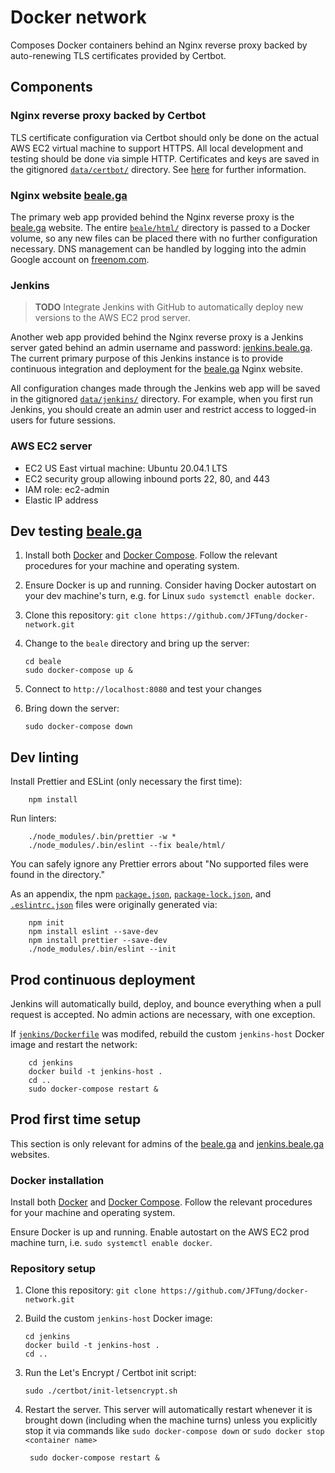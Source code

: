 # Docker network

Composes Docker containers behind an Nginx reverse proxy backed by
auto-renewing TLS certificates provided by Certbot.

## Components

### Nginx reverse proxy backed by Certbot

TLS certificate configuration via Certbot should only be done on the actual AWS
EC2 virtual machine to support HTTPS. All local development and testing should
be done via simple HTTP. Certificates and keys are saved in the gitignored
[`data/certbot/`](data/certbot/) directory. See [here](certbot/certbot.md)
for further information.

### Nginx website [beale.ga](https://beale.ga)

The primary web app provided behind the Nginx reverse proxy is the
[beale.ga](https://beale.ga) website. The entire
[`beale/html/`](beale/html/) directory is passed to a Docker volume, so
any new files can be placed there with no further configuration necessary. DNS
management can be handled by logging into the admin Google account on
[freenom.com](https://freenom.com).

### Jenkins

> **TODO** Integrate Jenkins with GitHub to automatically deploy new versions to
> the AWS EC2 prod server.

Another web app provided behind the Nginx reverse proxy is a Jenkins server
gated behind an admin username and password:
[jenkins.beale.ga](https://jenkins.beale.ga). The current primary purpose of
this Jenkins instance is to provide continuous integration and deployment for
the [beale.ga](https://beale.ga) Nginx website.

All configuration changes made through the Jenkins web app will be saved in the
gitignored [`data/jenkins/`](data/jenkins/) directory. For example, when
you first run Jenkins, you should create an admin user and restrict access to
logged-in users for future sessions.

### AWS EC2 server

- EC2 US East virtual machine: Ubuntu 20.04.1 LTS
- EC2 security group allowing inbound ports 22, 80, and 443
- IAM role: ec2-admin
- Elastic IP address

## Dev testing [beale.ga](https://beale.ga)

1.  Install both [Docker](https://docs.docker.com/get-docker/) and
    [Docker Compose](https://docs.docker.com/compose/install/). Follow the
    relevant procedures for your machine and operating system.

2.  Ensure Docker is up and running. Consider having Docker autostart on your
    dev machine's turn, e.g. for Linux `sudo systemctl enable docker`.

3.  Clone this repository: `git clone https://github.com/JFTung/docker-network.git`

4.  Change to the `beale` directory and bring up the server:

        cd beale
        sudo docker-compose up &

5.  Connect to `http://localhost:8080` and test your changes

6.  Bring down the server:

        sudo docker-compose down

## Dev linting

Install Prettier and ESLint (only necessary the first time):

        npm install

Run linters:

        ./node_modules/.bin/prettier -w *
        ./node_modules/.bin/eslint --fix beale/html/

You can safely ignore any Prettier errors about "No supported files were found
in the directory."

As an appendix, the npm [`package.json`](package.json),
[`package-lock.json`](package-lock.json), and
[`.eslintrc.json`](.eslintrc.json) files were originally generated via:

        npm init
        npm install eslint --save-dev
        npm install prettier --save-dev
        ./node_modules/.bin/eslint --init

## Prod continuous deployment

Jenkins will automatically build, deploy, and bounce everything when a pull
request is accepted. No admin actions are necessary, with one exception.

If [`jenkins/Dockerfile`](jenkins/Dockerfile) was modifed, rebuild the custom
`jenkins-host` Docker image and restart the network:

        cd jenkins
        docker build -t jenkins-host .
        cd ..
        sudo docker-compose restart &

## Prod first time setup

This section is only relevant for admins of the [beale.ga](https://beale.ga)
and [jenkins.beale.ga](https://jenkins.beale.ga) websites.

### Docker installation

Install both [Docker](https://docs.docker.com/get-docker/) and
[Docker Compose](https://docs.docker.com/compose/install/). Follow the relevant
procedures for your machine and operating system.

Ensure Docker is up and running. Enable autostart on the AWS EC2 prod machine
turn, i.e. `sudo systemctl enable docker`.

### Repository setup

1.  Clone this repository: `git clone https://github.com/JFTung/docker-network.git`

2.  Build the custom `jenkins-host` Docker image:

        cd jenkins
        docker build -t jenkins-host .
        cd ..

3.  Run the Let's Encrypt / Certbot init script:

        sudo ./certbot/init-letsencrypt.sh

4.  Restart the server. This server will automatically restart whenever it is
    brought down (including when the machine turns) unless you explicitly stop
    it via commands like `sudo docker-compose down` or `sudo docker stop <container name>`

         sudo docker-compose restart &
